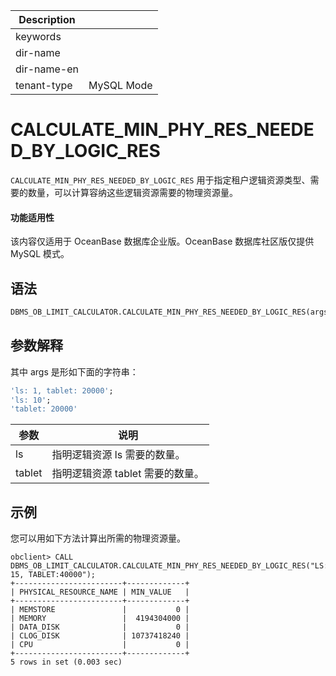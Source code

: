 | Description   |                 |
|---------------|-----------------|
| keywords      |                 |
| dir-name      |                 |
| dir-name-en   |                 |
| tenant-type   | MySQL Mode      |

# CALCULATE_MIN_PHY_RES_NEEDED_BY_LOGIC_RES

`CALCULATE_MIN_PHY_RES_NEEDED_BY_LOGIC_RES` 用于指定租户逻辑资源类型、需要的数量，可以计算容纳这些逻辑资源需要的物理资源量。

<main id="notice" >
  <h4>功能适用性</h4>
  <p>该内容仅适用于 OceanBase 数据库企业版。OceanBase 数据库社区版仅提供 MySQL 模式。</p>
</main>

## 语法

```sql
DBMS_OB_LIMIT_CALCULATOR.CALCULATE_MIN_PHY_RES_NEEDED_BY_LOGIC_RES(args IN VARCHAR);
```

## 参数解释

其中 args 是形如下面的字符串：

```sql
'ls: 1, tablet: 20000';
'ls: 10';
'tablet: 20000'
```

| **参数**           | **说明**                                            |
|------------------|-----------------------------------------------------|
|ls|指明逻辑资源 ls 需要的数量。|
|tablet|指明逻辑资源 tablet 需要的数量。|

## 示例

您可以用如下方法计算出所需的物理资源量。

```shell
obclient> CALL DBMS_OB_LIMIT_CALCULATOR.CALCULATE_MIN_PHY_RES_NEEDED_BY_LOGIC_RES("LS: 15, TABLET:40000");
+------------------------+-------------+
| PHYSICAL_RESOURCE_NAME | MIN_VALUE   |
+------------------------+-------------+
| MEMSTORE               |           0 |
| MEMORY                 |  4194304000 |
| DATA_DISK              |           0 |
| CLOG_DISK              | 10737418240 |
| CPU                    |           0 |
+------------------------+-------------+
5 rows in set (0.003 sec)
```